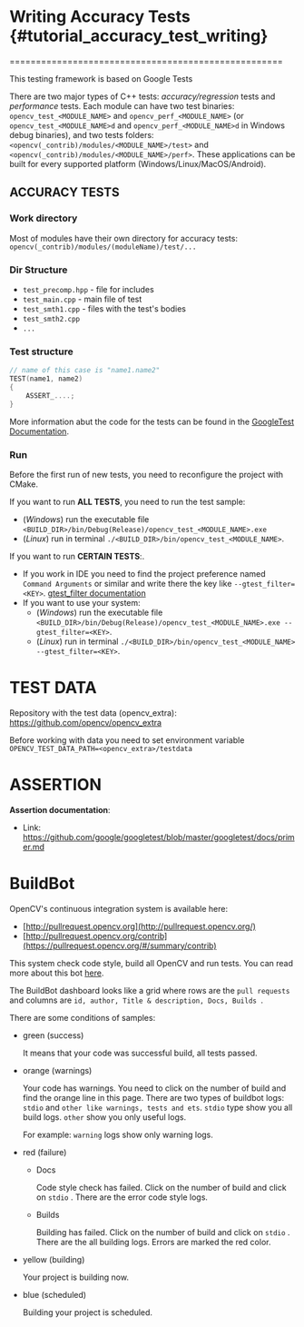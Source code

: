 # Writing Accuracy Tests {#tutorial_accuracy_test_writing}
====================================================

This testing framework is based on Google Tests

There are two major types of C++ tests: *accuracy/regression* tests and *performance* tests. Each module can have two test binaries: `opencv_test_<MODULE_NAME>` and `opencv_perf_<MODULE_NAME>` (or `opencv_test_<MODULE_NAME>d` and `opencv_perf_<MODULE_NAME>d` in Windows debug binaries), and two tests folders: `<opencv(_contrib)/modules/<MODULE_NAME>/test>` and `<opencv(_contrib)/modules/<MODULE_NAME>/perf>`. These applications can be built for every supported platform (Windows/Linux/MacOS/Android).

## ACCURACY TESTS

### Work directory

Most of modules have their own directory for accuracy tests: `opencv(_contrib)/modules/(moduleName)/test/...`

### Dir Structure

- `test_precomp.hpp` - file for includes
- `test_main.cpp` - main file of test
- `test_smth1.cpp` - files with the test's bodies
- `test_smth2.cpp`
- `...`

### Test structure

```c++
// name of this case is "name1.name2"
TEST(name1, name2)
{
    ASSERT_....;
}
```
More information abut the code for the tests can be found in the [GoogleTest Documentation](http://github.com/google/googletest/blob/master/docs/primer.md).

### Run

Before the first run of new tests, you need to reconfigure the project with CMake.

If you want to run **ALL TESTS**, you need to run the test sample:

- (*Windows*) run the executable file `<BUILD_DIR>/bin/Debug(Release)/opencv_test_<MODULE_NAME>.exe`
- (*Linux*) run in terminal `./<BUILD_DIR>/bin/opencv_test_<MODULE_NAME>`.

If you want to run **CERTAIN TESTS**:.

- If you work in IDE you need to find the project preference named `Command Arguments` or similar and write there the key like `--gtest_filter=<KEY>`.  [gtest_filter documentation](https://github.com/google/googletest/blob/273f8cb059a4e7b089731036392422b5ef489791/docs/advanced.md#running-a-subset-of-the-tests)
- If you want to use your system:
  - (*Windows*) run the executable file `<BUILD_DIR>/bin/Debug(Release)/opencv_test_<MODULE_NAME>.exe --gtest_filter=<KEY>`.
  - (*Linux*) run in terminal `./<BUILD_DIR>/bin/opencv_test_<MODULE_NAME> --gtest_filter=<KEY>`.

# TEST DATA

Repository with the test data (opencv_extra): https://github.com/opencv/opencv_extra

Before working with data you need to set environment variable `OPENCV_TEST_DATA_PATH=<opencv_extra>/testdata`

# ASSERTION

**Assertion documentation**:

- Link: https://github.com/google/googletest/blob/master/googletest/docs/primer.md

# BuildBot

OpenCV's continuous integration system is available here:

- [http://pullrequest.opencv.org](http://pullrequest.opencv.org/)
- [http://pullrequest.opencv.org/contrib](https://pullrequest.opencv.org/#/summary/contrib)

This system check code style, build all OpenCV and run tests. You can read more about this bot [here](https://pullrequest.opencv.org/buildbot/).

The BuildBot dashboard looks like a grid where rows are the `pull requests` and columns are `id, author, Title & description, Docs, Builds `.

There are some conditions of samples:

- green (success)

  It means that your code was successful build, all tests passed.

- orange (warnings)

  Your code has warnings. You need to click on the number of build and find the orange line in this page. There are two types of buildbot logs: `stdio` and `other like warnings, tests and ets`. `stdio` type show you all build logs. `other` show you only useful logs.

  For example: `warning` logs show only warning logs.

- red (failure)

  - Docs

    Code style check has failed. Click on the number of build and click on `stdio` . There are the error code style logs.

  - Builds

    Building has failed. Click on the number of build and click on `stdio` . There are the all building logs. Errors are marked the red color.

- yellow (building)

  Your project is building now.

- blue (scheduled)

  Building your project is scheduled.